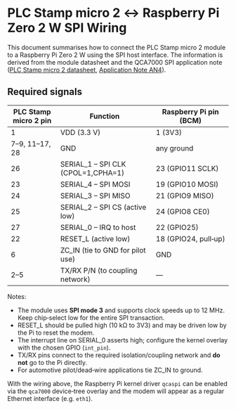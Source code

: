 # PLC Stamp micro 2 ↔ Raspberry Pi Zero 2 W SPI Wiring

This document summarises how to connect the PLC Stamp micro 2 module to a
Raspberry Pi Zero 2 W using the SPI host interface. The information is
derived from the module datasheet and the QCA7000 SPI application note
([PLC Stamp micro 2 datasheet](https://chargebyte.com/assets/downloads/datasheet_plcstampmicro2-rev14-1.pdf),
[Application Note AN4](https://chargebyte.com/assets/downloads/an4_rev5.pdf)).

## Required signals

| PLC Stamp micro 2 pin | Function                          | Raspberry Pi pin (BCM) |
|-----------------------|-----------------------------------|------------------------|
| 1                     | VDD (3.3 V)                       | 1 (3V3)                |
| 7–9, 11–17, 28        | GND                               | any ground             |
| 26                    | SERIAL_1 – SPI CLK (CPOL=1,CPHA=1)| 23 (GPIO11 SCLK)       |
| 23                    | SERIAL_4 – SPI MOSI               | 19 (GPIO10 MOSI)       |
| 24                    | SERIAL_3 – SPI MISO               | 21 (GPIO9 MISO)        |
| 25                    | SERIAL_2 – SPI CS (active low)    | 24 (GPIO8 CE0)         |
| 27                    | SERIAL_0 – IRQ to host            | 22 (GPIO25)            |
| 22                    | RESET_L (active low)              | 18 (GPIO24, pull‑up)   |
| 6                     | ZC_IN (tie to GND for pilot use)  | GND                    |
| 2–5                   | TX/RX P/N (to coupling network)   | —                      |

Notes:

* The module uses **SPI mode 3** and supports clock speeds up to
  12 MHz. Keep chip‑select low for the entire SPI transaction.
* RESET_L should be pulled high (10 kΩ to 3V3) and may be driven low by
  the Pi to reset the modem.
* The interrupt line on SERIAL_0 asserts high; configure the kernel
  overlay with the chosen GPIO (`int_pin`).
* TX/RX pins connect to the required isolation/coupling network and **do
  not** go to the Pi directly.
* For automotive pilot/dead‑wire applications tie ZC_IN to ground.

With the wiring above, the Raspberry Pi kernel driver `qcaspi` can be
enabled via the `qca7000` device‑tree overlay and the modem will appear
as a regular Ethernet interface (e.g. `eth1`).
